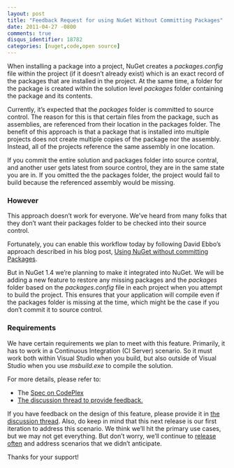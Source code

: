 ```yaml
---
layout: post
title: "Feedback Request for using NuGet Without Committing Packages"
date: 2011-04-27 -0800
comments: true
disqus_identifier: 18782
categories: [nuget,code,open source]
---
```

When installing a package into a project, NuGet creates a
*packages.config* file within the project (if it doesn’t already exist)
which is an exact record of the packages that are installed in the
project. At the same time, a folder for the package is created within
the solution level *packages* folder containing the package and its
contents.

Currently, it’s expected that the *packages* folder is committed to
source control. The reason for this is that certain files from the
package, such as assemblies, are referenced from their location in the
packages folder. The benefit of this approach is that a package that is
installed into multiple projects does not create multiple copies of the
package nor the assembly. Instead, all of the projects reference the
same assembly in one location.

If you commit the entire solution and packages folder into source
contral, and another user gets latest from source control, they are in
the same state you are in. If you omitted the the packages folder, the
project would fail to build because the referenced assembly would be
missing.

### However

This approach doesn’t work for everyone. We’ve heard from many folks
that they don’t want their packages folder to be checked into their
source control.

Fortunately, you can enable this workflow today by following David
Ebbo’s approach described in his blog post, [Using NuGet without
committing
Packages](http://blog.davidebbo.com/2011/03/using-nuget-without-committing-packages.html "Using NuGet without commiting Packages").

But in NuGet 1.4 we’re planning to make it integrated into NuGet. We
will be adding a new feature to restore any missing packages and the
*packages* folder based on the *packages.config* file in each project
when you attempt to build the project. This ensures that your
application will compile even if the packages folder is missing at the
time, which might be the case if you don’t commit it to source control.

### Requirements

We have certain requirements we plan to meet with this feature.
Primarily, it has to work in a Continuous Integration (CI Server)
scenario. So it must work both within Visual Studio when you build, but
also outside of Visual Studio when you use *msbuild.exe* to compile the
solution.

For more details, please refer to:

-   The [Spec on
    CodePlex](http://nuget.codeplex.com/wikipage?title=Enabling%20Using%20NuGet%20Without%20Checking%20In%20Packages%20Folder)
-   [The discussion thread to provide
    feedback.](http://nuget.codeplex.com/Thread/View.aspx?ThreadId=236592 "Discussion thread")

If you have feedback on the design of this feature, please provide it in
[the discussion
thread](http://nuget.codeplex.com/Thread/View.aspx?ThreadId=236592 "The disucssion thread.").
Also, do keep in mind that this next release is our first iteration to
address this scenario. We think we’ll hit the primary use cases, but we
may not get everything. But don’t worry, we’ll continue to [release
often](http://haacked.com/archive/2011/04/20/release-early-and-often.aspx "Release early, Release often")
and address scenarios that we didn’t anticipate.

Thanks for your support!

